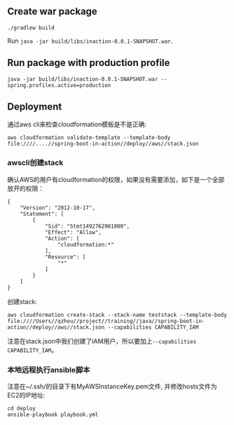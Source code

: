 
## Create war package

```
./gradlew build
```

Run `java -jar build/libs/inaction-0.0.1-SNAPSHOT.war`.

## Run package with production profile

```
java -jar build/libs/inaction-0.0.1-SNAPSHOT.war --spring.profiles.active=production
```


## Deployment

通过aws cli来检查cloudformation模板是不是正确:

```
aws cloudformation validate-template --template-body file:////....//spring-boot-in-action//deploy//aws//stack.json
```

### awscli创建stack
确认AWS的用户有cloudformation的权限，如果没有需要添加，如下是一个全部放开的权限：

```
{
    "Version": "2012-10-17",
    "Statement": [
        {
            "Sid": "Stmt1492762901000",
            "Effect": "Allow",
            "Action": [
                "cloudformation:*"
            ],
            "Resource": [
                "*"
            ]
        }
    ]
}
```

创建stack:

```
aws cloudformation create-stack --stack-name teststack --template-body file:////Users//qzhou//project//training//java//spring-boot-in-action//deploy//aws//stack.json --capabilities CAPABILITY_IAM
```

注意在stack.json中我们创建了IAM用户，所以要加上`--capabilities CAPABILITY_IAM`。

### 本地远程执行ansible脚本
注意在~/.ssh/的目录下有MyAWSInstanceKey.pem文件, 并修改hosts文件为EC2的IP地址:

```
cd deploy
ansible-playbook playbook.yml
```